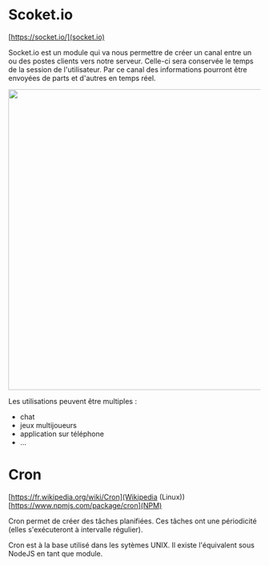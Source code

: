 # Scoket.io

[https://socket.io/](socket.io)

Socket.io est un module qui va nous permettre de créer un canal entre un ou des postes clients vers notre serveur. Celle-ci sera conservée le temps de la session de l'utilisateur.
Par ce canal des informations pourront être envoyées de parts et d'autres en temps réel.

<img src="socket.png" width="600px">

Les utilisations peuvent être multiples : 

- chat
- jeux multijoueurs
- application sur téléphone
- ...


# Cron

[https://fr.wikipedia.org/wiki/Cron](Wikipedia (Linux))
[https://www.npmjs.com/package/cron](NPM)

Cron permet de créer des tâches planifiées.
Ces tâches ont une périodicité (elles s'exécuteront à intervalle régulier).

Cron est à la base utilisé dans les sytèmes UNIX. Il existe l'équivalent sous NodeJS en tant que module.